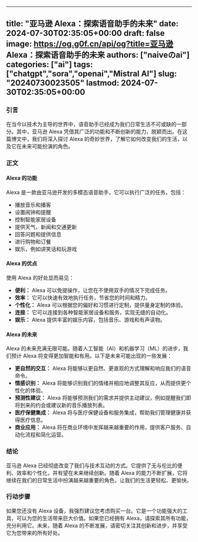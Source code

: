 
---
title: "亚马逊 Alexa：探索语音助手的未来"
date: 2024-07-30T02:35:05+00:00
draft: false
image: https://og.g0f.cn/api/og?title=亚马逊 Alexa：探索语音助手的未来
authors: ["naiveのai"]
categories: ["ai"]
tags: ["chatgpt","sora","openai","Mistral AI"]
slug: "20240730023505"
lastmod: 2024-07-30T02:35:05+00:00
---
### 引言

在当今以技术为主导的世界中，语音助手已经成为我们日常生活不可或缺的一部分。其中，亚马逊 Alexa 凭借其广泛的功能和不断创新的能力，脱颖而出。在这篇博文中，我们将深入探讨 Alexa 的奇妙世界，了解它如何改变我们的生活，以及它在未来可能扮演的角色。

### 正文

#### Alexa 的功能

Alexa 是一款由亚马逊开发的多模态语音助手，它可以执行广泛的任务，包括：

- 播放音乐和播客
- 设置闹钟和提醒
- 控制智能家居设备
- 提供天气、新闻和交通更新
- 回答问题和提供信息
- 进行购物和订餐
- 娱乐，例如讲笑话和玩游戏

#### Alexa 的优点

使用 Alexa 的好处显而易见：

- **便利：** Alexa 可以免提操作，让您在不使用双手的情况下完成任务。
- **效率：** 它可以快速有效地执行任务，节省您的时间和精力。
- **个性化：** Alexa 可以根据您的偏好和习惯进行定制，提供量身定制的体验。
- **连接：** 它可以连接到各种智能家居设备和服务，实现无缝的自动化。
- **娱乐：** Alexa 提供丰富的娱乐内容，包括音乐、游戏和有声读物。

#### Alexa 的未来

Alexa 的未来充满无限可能。随着人工智能（AI）和机器学习（ML）的进步，我们预计 Alexa 将变得更加智能和有用。以下是未来可能出现的一些发展：

- **更自然的交互：** Alexa 将能够以更自然、更直观的方式理解和响应我们的语音命令。
- **情感识别：** Alexa 将能够识别我们的情绪并相应地调整其反应，从而提供更个性化的体验。
- **预测性建议：** Alexa 将能够预测我们的需求并提供主动建议，例如提醒我们即将到来的约会或建议新的音乐播放列表。
- **医疗保健集成：** Alexa 将与医疗保健设备和服务集成，帮助我们管理健康并获得医疗信息。
- **商业应用：** Alexa 将在商业环境中发挥越来越重要的作用，提供客户服务、自动化流程和简化运营。

### 结论

亚马逊 Alexa 已经彻底改变了我们与技术互动的方式。它提供了无与伦比的便利、效率和个性化，并有望在未来继续创新。随着 Alexa 的能力不断扩展，它将继续在我们的日常生活中扮演越来越重要的角色，让我们的生活更轻松、更愉快。

### 行动步骤

如果您还没有 Alexa 设备，我强烈建议您考虑购买一台。它是一个功能强大的工具，可以为您的生活带来巨大价值。如果您已经拥有 Alexa，请探索其所有功能，充分利用它。未来，随着 Alexa 的不断发展，请密切关注其创新和进步，并享受它为您带来的所有好处。